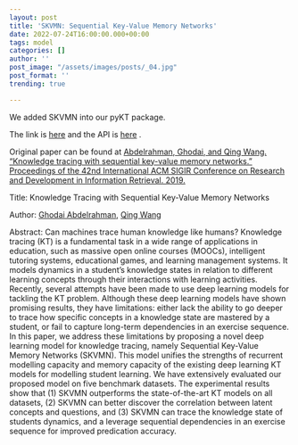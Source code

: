 ```yaml
---
layout: post
title: 'SKVMN: Sequential Key-Value Memory Networks'
date: 2022-07-24T16:00:00.000+00:00
tags: model
categories: []
author: ''
post_image: "/assets/images/posts/_04.jpg"
post_format: ''
trending: true

---
```

We added SKVMN into our pyKT package.

The link is [here](https://pykt-toolkit.readthedocs.io/en/latest/models.html#skvmn) and the API is [here](https://pykt-toolkit.readthedocs.io/en/latest/pykt.models.html#module-pykt.models.skvmn) .

Original paper can be found at [Abdelrahman, Ghodai, and Qing Wang. “Knowledge tracing with sequential key-value memory networks.” Proceedings of the 42nd International ACM SIGIR Conference on Research and Development in Information Retrieval. 2019.](https://arxiv.org/pdf/1910.13197.pdf)

Title: Knowledge Tracing with Sequential Key-Value Memory Networks

Author: [Ghodai Abdelrahman](https://dl.acm.org/profile/99659451532), [Qing Wang](https://dl.acm.org/profile/81324494585)

Abstract: Can machines trace human knowledge like humans? Knowledge tracing (KT) is a fundamental task in a wide range of applications in education, such as massive open online courses (MOOCs), intelligent tutoring systems, educational games, and learning management systems. It models dynamics in a student’s knowledge states in relation to different learning concepts through their interactions with learning activities. Recently, several attempts have been made to use deep learning models for tackling the KT problem. Although these deep learning models have shown promising results, they have limitations: either lack the ability to go deeper to trace how specific concepts in a knowledge state are mastered by a student, or fail to capture long-term dependencies in an exercise sequence. In this paper, we address these limitations by proposing a novel deep learning model for knowledge tracing, namely Sequential Key-Value Memory Networks (SKVMN). This model unifies the strengths of recurrent modelling capacity and memory capacity of the existing deep learning KT models for modelling student learning. We have extensively evaluated our proposed model on five benchmark datasets. The experimental results show that (1) SKVMN outperforms the state-of-the-art KT models on all datasets, (2) SKVMN can better discover the correlation between latent concepts and questions, and (3) SKVMN can trace the knowledge state of students dynamics, and a leverage sequential dependencies in an exercise sequence for improved predication accuracy.